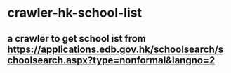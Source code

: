 # crawler-hk-school-list
## a crawler to get school ist from https://applications.edb.gov.hk/schoolsearch/schoolsearch.aspx?type=nonformal&langno=2
